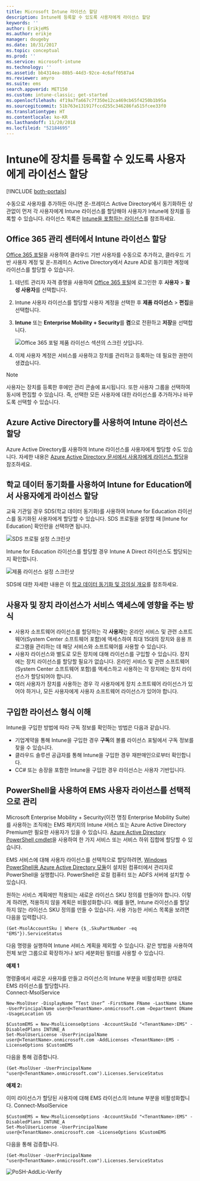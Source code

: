 ```yaml
---
title: Microsoft Intune 라이선스 할당
description: Intune에 등록할 수 있도록 사용자에게 라이선스 할당
keywords: ''
author: ErikjeMS
ms.author: erikje
manager: dougeby
ms.date: 10/31/2017
ms.topic: conceptual
ms.prod: ''
ms.service: microsoft-intune
ms.technology: ''
ms.assetid: bb4314ea-88b5-44d3-92ce-4c6aff0587a4
ms.reviewer: amyro
ms.suite: ems
search.appverid: MET150
ms.custom: intune-classic; get-started
ms.openlocfilehash: 4f19a7fa667c7f350e12ca469cb65f4250b1b95a
ms.sourcegitcommit: 51b763e131917fccd255c346286fa515fcee33f0
ms.translationtype: HT
ms.contentlocale: ko-KR
ms.lasthandoff: 11/20/2018
ms.locfileid: "52184695"
---
```

# <a name="assign-licenses-to-users-so-they-can-enroll-devices-in-intune"></a>Intune에 장치를 등록할 수 있도록 사용자에게 라이선스 할당

[!INCLUDE [both-portals](./includes/note-for-both-portals.md)]

수동으로 사용자를 추가하든 아니면 온-프레미스 Active Directory에서 동기화하든 상관없이 먼저 각 사용자에게 Intune 라이선스를 할당해야 사용자가 Intune에 장치를 등록할 수 있습니다. 라이선스 목록은 [Intune을 포함하는 라이선스](licenses.md)를 참조하세요.

## <a name="assign-an-intune-license-in-the-office-365-admin-center"></a>Office 365 관리 센터에서 Intune 라이선스 할당

[Office 365 포털](http://go.microsoft.com/fwlink/p/?LinkId=698854)을 사용하여 클라우드 기반 사용자를 수동으로 추가하고, 클라우드 기반 사용자 계정 및 온-프레미스 Active Directory에서 Azure AD로 동기화한 계정에 라이선스를 할당할 수 있습니다.

1. 테넌트 관리자 자격 증명을 사용하여 [Office 365 포털](http://go.microsoft.com/fwlink/p/?LinkId=698854)에 로그인한 후 **사용자** > **활성 사용자**를 선택합니다.

2. Intune 사용자 라이선스를 할당할 사용자 계정을 선택한 후 **제품 라이선스** > **편집**을 선택합니다.

3. **Intune** 또는 **Enterprise Mobility + Security**를 **켬**으로 전환하고 **저장**을 선택합니다.

   ![Office 365 포털 제품 라이선스 섹션의 스크린 샷입니다.](./media/office-assign-license.png)

4. 이제 사용자 계정은 서비스를 사용하고 장치를 관리하고 등록하는 데 필요한 권한이 생겼습니다.

> [!NOTE]
> 사용자는 장치를 등록한 후에만 관리 콘솔에 표시됩니다. 또한 사용자 그룹을 선택하여 동시에 편집할 수 있습니다. 즉, 선택한 모든 사용자에 대한 라이선스를 추가하거나 바꾸도록 선택할 수 있습니다.

## <a name="assign-an-intune-license-by-using-azure-active-directory"></a>Azure Active Directory를 사용하여 Intune 라이선스 할당

Azure Active Directory를 사용하여 Intune 라이선스를 사용자에게 할당할 수도 있습니다. 자세한 내용은 [Azure Active Directory 문서에서 사용자에게 라이선스 할당](https://docs.microsoft.com/azure/active-directory/active-directory-licensing-group-assignment-azure-portal)을 참조하세요. 

## <a name="use-school-data-sync-to-assign-licenses-to-users-in-intune-for-education"></a>학교 데이터 동기화를 사용하여 Intune for Education에서 사용자에게 라이선스 할당
교육 기관일 경우 SDS(학교 데이터 동기화)를 사용하여 Intune for Education 라이선스를 동기화된 사용자에게 할당할 수 있습니다. SDS 프로필을 설정할 때 [Intune for Education] 확인란을 선택하면 됩니다.  

![SDS 프로필 설정 스크린샷](./media/i4e-sds-profile-setup-setting.png)

Intune for Education 라이선스를 할당할 경우 Intune A Direct 라이선스도 할당되는지 확인합니다.

![제품 라이선스 설정 스크린샷](./media/i4e-set-licenses.png)

SDS에 대한 자세한 내용은 이 [학교 데이터 동기화 및 강의실 개요](https://support.office.com/article/Overview-of-School-Data-Sync-and-Classroom-f3d1147b-4ade-4905-8518-508e729f2e91)를 참조하세요.

## <a name="how-user-and-device-licenses-affect-access-to-services"></a>사용자 및 장치 라이선스가 서비스 액세스에 영향을 주는 방식
* 사용자 소프트웨어 라이선스를 할당하는 각 **사용자**는 온라인 서비스 및 관련 소프트웨어(System Center 소프트웨어 포함)에 액세스하여 최대 15대의 장치와 응용 프로그램을 관리하는 데 해당 서비스와 소프트웨어를 사용할 수 있습니다.
* 사용자 라이선스와 별도로 모든 장치에 대해 라이선스를 구입할 수 있습니다. 장치에는 장치 라이선스를 할당할 필요가 없습니다. 온라인 서비스 및 관련 소프트웨어(System Center 소프트웨어 포함)를 액세스하고 사용하는 각 장치에는 장치 라이선스가 할당되어야 합니다.
* 여러 사용자가 장치를 사용하는 경우 각 사용자에게 장치 소프트웨어 라이선스가 있어야 하거나, 모든 사용자에게 사용자 소프트웨어 라이선스가 있어야 합니다.

## <a name="understanding-the-type-of-licenses-you-have-purchased"></a>구입한 라이선스 형식 이해

Intune을 구입한 방법에 따라 구독 정보를 확인하는 방법은 다음과 같습니다.
- 기업계약을 통해 Intune을 구입한 경우 **구독**의 볼륨 라이선스 포털에서 구독 정보를 찾을 수 있습니다.
- 클라우드 솔루션 공급자를 통해 Intune을 구입한 경우 재판매인으로부터 확인합니다.
- CC# 또는 송장을 포함한 Intune을 구입한 경우 라이선스는 사용자 기반입니다.




## <a name="use-powershell-to-selectively-manage-ems-user-licenses"></a>PowerShell을 사용하여 EMS 사용자 라이선스를 선택적으로 관리
Microsoft Enterprise Mobility + Security(이전 명칭 Enterprise Mobility Suite)를 사용하는 조직에는 EMS 패키지의 Intune 서비스 또는 Azure Active Directory Premium만 필요한 사용자가 있을 수 있습니다. [Azure Active Directory PowerShell cmdlet](https://msdn.microsoft.com/library/jj151815.aspx)을 사용하여 한 가지 서비스 또는 서비스 하위 집합에 할당할 수 있습니다.

EMS 서비스에 대해 사용자 라이선스를 선택적으로 할당하려면, [Windows PowerShell용 Azure Active Directory 모듈](https://msdn.microsoft.com/library/jj151815.aspx#bkmk_installmodule)이 설치된 컴퓨터에서 관리자로 PowerShell을 실행합니다. PowerShell은 로컬 컴퓨터 또는 ADFS 서버에 설치할 수 있습니다.

원하는 서비스 계획에만 적용되는 새로운 라이선스 SKU 정의를 만들어야 합니다. 이렇게 하려면, 적용하지 않을 계획은 비활성화합니다. 예를 들면, Intune 라이선스를 할당하지 않는 라이선스 SKU 정의를 만들 수 있습니다. 사용 가능한 서비스 목록을 보려면 다음을 입력합니다.

    (Get-MsolAccountSku | Where {$_.SkuPartNumber -eq "EMS"}).ServiceStatus

다음 명령을 실행하여 Intune 서비스 계획을 제외할 수 있습니다. 같은 방법을 사용하여 전체 보안 그룹으로 확장하거나 보다 세분화된 필터를 사용할 수 있습니다.

**예제 1**<br>

 명령줄에서 새로운 사용자를 만들고 라이선스의 Intune 부분을 비활성화한 상태로 EMS 라이선스를 할당합니다.   
    Connect-MsolService

    New-MsolUser -DisplayName “Test User” -FirstName FName -LastName LName -UserPrincipalName user@<TenantName>.onmicrosoft.com –Department DName -UsageLocation US

    $CustomEMS = New-MsolLicenseOptions -AccountSkuId "<TenantName>:EMS" -DisabledPlans INTUNE_A
    Set-MsolUserLicense -UserPrincipalName user@<TenantName>.onmicrosoft.com -AddLicenses <TenantName>:EMS -LicenseOptions $CustomEMS


다음을 통해 검증합니다.

    (Get-MsolUser -UserPrincipalName "user@<TenantName>.onmicrosoft.com").Licenses.ServiceStatus

**예제 2:**<br>

이미 라이선스가 할당된 사용자에 대해 EMS 라이선스의 Intune 부분을 비활성화합니다.
Connect-MsolService

    $CustomEMS = New-MsolLicenseOptions -AccountSkuId "<TenantName>:EMS" -DisabledPlans INTUNE_A
    Set-MsolUserLicense -UserPrincipalName user@<TenantName>.onmicrosoft.com -LicenseOptions $CustomEMS

다음을 통해 검증합니다.

    (Get-MsolUser -UserPrincipalName "user@<TenantName>.onmicrosoft.com").Licenses.ServiceStatus

![PoSH-AddLic-Verify](./media/posh-addlic-verify.png)
